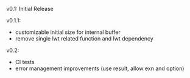 v0.1: Initial Release

v0.1.1:  
- customizable initial size for internal buffer
- remove single lwt related function and lwt dependency

v0.2:  
- CI tests
- error management improvements (use result, allow exn and option)
